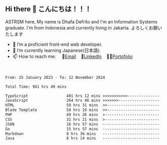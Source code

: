 ## Hi there 👋 こんにちは！！！
ASTRSM here, My name is Dhafa Defrito and I'm an Information Systems graduate. I'm from Indonesia and currently living in Jakarta. よろしくお願いたします

- 🔭 I’m a proficient front-end web developer.
- 🌱 I’m currently learning Japanese(日本語).
- 📫 How to reach me: &nbsp;&nbsp;&nbsp;&nbsp;📧[Email](ddefrito@gmail.com)&nbsp;&nbsp;&nbsp;&nbsp;💼[LinkedIn](https://www.linkedin.com/in/dhafa-defrita-rama-yudistira-9357a9229/)&nbsp;&nbsp;&nbsp;&nbsp;👨‍🎨[Portofolio](https://ddefrito.vercel.app/)
<br>
<!-- <p align="left">
<a href="https://github.com/ASTRSM">
  <img height="180em" src="https://github-readme-stats-eight-theta.vercel.app/api?username=ASTRSM&show_icons=true&theme=dracula&include_all_commits=true&count_private=true"/>
  <img height="180em" src="https://github-readme-stats-eight-theta.vercel.app/api/top-langs/?username=ASTRSM&layout=compact&langs_count=8&theme=dracula"/>
</a>
</p> -->

<!--START_SECTION:waka-->

```txt
From: 25 January 2023 - To: 12 November 2024

Total Time: 941 hrs 49 mins

TypeScript                 401 hrs 12 mins >>>>>>>>>>>--------------   42.60 %
JavaScript                 264 hrs 46 mins >>>>>>>------------------   28.11 %
HTML                       59 hrs 31 mins  >>-----------------------   06.32 %
Blade Template             58 hrs 19 mins  >>-----------------------   06.19 %
PHP                        49 hrs 26 mins  >------------------------   05.25 %
CSS                        31 hrs 21 mins  >------------------------   03.33 %
JSON                       16 hrs 57 mins  -------------------------   01.80 %
Go                         15 hrs 57 mins  -------------------------   01.69 %
Markdown                   8 hrs 36 mins   -------------------------   00.91 %
Java                       8 hrs 14 mins   -------------------------   00.87 %
```

<!--END_SECTION:waka-->
